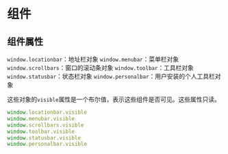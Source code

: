 # 组件



## 组件属性

`window.locationbar`：地址栏对象
`window.menubar`：菜单栏对象
`window.scrollbars`：窗口的滚动条对象
`window.toolbar`：工具栏对象
`window.statusbar`：状态栏对象
`window.personalbar`：用户安装的个人工具栏对象

这些对象的`visible`属性是一个布尔值，表示这些组件是否可见。这些属性只读。

```js
window.locationbar.visible
window.menubar.visible
window.scrollbars.visible
window.toolbar.visible
window.statusbar.visible
window.personalbar.visible
```